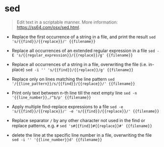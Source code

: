 # sed
> Edit text in a scriptable manner.
> More information: <https://ss64.com/osx/sed.html>.

- Replace the first occurrence of a string in a file, and print the result
`sed 's/{{find}}/{{replace}}/' {{filename}}`

- Replace all occurrences of an extended regular expression in a file
`sed -E 's/{{regular_expression}}/{{replace}}/g' {{filename}}`

- Replace all occurrences of a string in a file, overwriting the file (i.e. in-place)
`sed -i '' 's/{{find}}/{{replace}}/g' {{filename}}`

- Replace only on lines matching the line pattern
`sed '/{{line_pattern}}/s/{{find}}/{{replace}}/' {{filename}}`

- Print only text between n-th line till the next empty line
`sed -n '{{line_number}},/^$/p' {{filename}}`

- Apply multiple find-replace expressions to a file
`sed -e 's/{{find}}/{{replace}}/' -e 's/{{find}}/{{replace}}/' {{filename}}`

- Replace separator `/` by any other character not used in the find or replace patterns, e.g. `#`
`sed 's#{{find}}#{{replace}}#' {{filename}}`

- delete the line at the specific line number in a file, overwriting the file
`sed -i '' '{{line_number}}d' {{filename}}`
